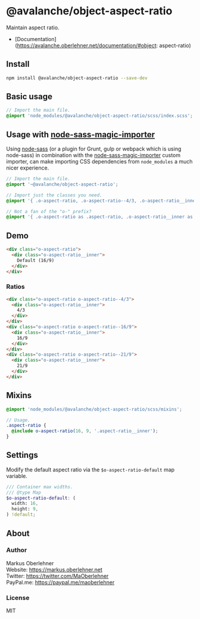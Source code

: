 # @avalanche/object-aspect-ratio
Maintain aspect ratio.

- [Documentation](https://avalanche.oberlehner.net/documentation/#object: aspect-ratio)

## Install
```bash
npm install @avalanche/object-aspect-ratio --save-dev
```

## Basic usage
```scss
// Import the main file.
@import 'node_modules/@avalanche/object-aspect-ratio/scss/index.scss';
```

## Usage with [node-sass-magic-importer](https://github.com/maoberlehner/node-sass-magic-importer)
Using [node-sass](https://github.com/sass/node-sass) (or a plugin for Grunt, gulp or webpack which is using node-sass) in combination with the [node-sass-magic-importer](https://github.com/maoberlehner/node-sass-magic-importer) custom importer, can make importing CSS dependencies from `node_modules` a much nicer experience.

```scss
// Import the main file.
@import '~@avalanche/object-aspect-ratio';

// Import just the classes you need.
@import '{ .o-aspect-ratio, .o-aspect-ratio--4/3, .o-aspect-ratio__inner } from ~@avalanche/object-aspect-ratio';

// Not a fan of the "o-" prefix?
@import '{ .o-aspect-ratio as .aspect-ratio, .o-aspect-ratio__inner as .aspect-ratio__inner } from ~@avalanche/object-aspect-ratio';
```

## Demo
```html
<div class="o-aspect-ratio">
  <div class="o-aspect-ratio__inner">
    Default (16/9)
  </div>
</div>
```

### Ratios
```html
<div class="o-aspect-ratio o-aspect-ratio--4/3">
  <div class="o-aspect-ratio__inner">
    4/3
  </div>
</div>
<div class="o-aspect-ratio o-aspect-ratio--16/9">
  <div class="o-aspect-ratio__inner">
    16/9
  </div>
</div>
<div class="o-aspect-ratio o-aspect-ratio--21/9">
  <div class="o-aspect-ratio__inner">
    21/9
  </div>
</div>
```

## Mixins
```scss
@import 'node_modules/@avalanche/object-aspect-ratio/scss/mixins';

// Usage.
.aspect-ratio {
  @include o-aspect-ratio(16, 9, '.aspect-ratio__inner');
}
```

## Settings
Modify the default aspect ratio via the `$o-aspect-ratio-default` map variable.

```scss
/// Container max widths.
/// @type Map
$o-aspect-ratio-default: (
  width: 16,
  height: 9,
) !default;
```

## About
### Author
Markus Oberlehner  
Website: https://markus.oberlehner.net  
Twitter: https://twitter.com/MaOberlehner  
PayPal.me: https://paypal.me/maoberlehner

### License
MIT
